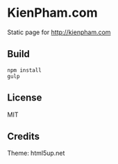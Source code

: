# KienPham.com
Static page for http://kienpham.com

## Build
    npm install
    gulp

## License
MIT

## Credits

Theme: html5up.net
